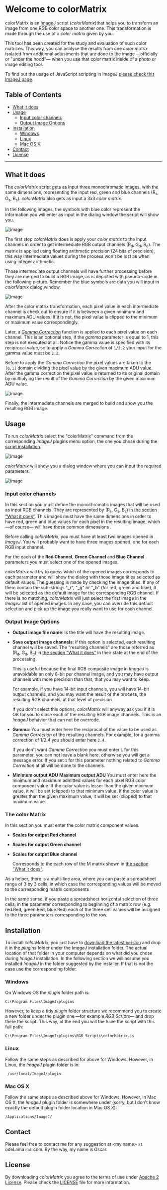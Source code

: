 Welcome to colorMatrix
=======================
colorMatrix is an [ImageJ](http://imagej.nih.gov/ij/) script (*colorMatrix*)that helps you to transform an image from one RGB color space to another one. This transformation is made through the use of a *color matrix* given by you.

This tool has been created for the study and evaluation of such color matrices. This way, you can analyse the results from one *color matrix* isolated from additional adjustments that are done to the image &mdash;officially or "under the hood"&mdash; when you use that color matrix inside of a photo or image editing tool.

To find out the usage of JavaScript scripting in ImageJ [please check this ImageJ page](http://rsbweb.nih.gov/ij/developer/javascript.html).

Table of Contents
-----------------
- [What it does](#what-it-does)  
- [Usage](#usage)  
  * [Input color channels](input-color-channels)  
  * [Output Image Options](output-image-options)  
- [Installation](#installation)  
  * [Windows](#windows)  
  * [Linux](#linux)  
  * [Mac OS X](#mac-os-x)  
- [Contact](#contact)  
- [License](#license)  
----

What it does
-------------
The *colorMatrix* script gets as input three monochromatic images, with the same dimensions, representing the input red, green and blue channels (R<sub>s</sub>, G<sub>s</sub>, B<sub>s</sub>). *colorMatrix* also gets as input a 3x3 *color matrix*.  

In the following images, the symbols with blue color represent the information you will enter as input in the dialog window the script will show you.

![image](https://github.com/oscardelama/ImageJ-colorMatrix-js/raw/master/doc/img/colorMatrixTransformation.png "Color Matrix Transformation")

The first step *colorMatrix* does is apply your *color matrix* to the input channels in order to get intermediate RGB output channels (R<sub>d</sub>, G<sub>d</sub>, B<sub>d</sub>). The matrix is applied using floating arithmetic precision (24 bits of precision), this way intermediate values during the process won't be lost as when using integer arithmetic.

Those intermediate output channels will have further processing before they are merged to build a RGB image, as is depicted with pseudo-code in the following picture. Remember the blue symbols are data you will input in *colorMatrix* dialog window. 

![image](https://github.com/oscardelama/ImageJ-colorMatrix-js/raw/master/doc/img/RangeAndGammaStepsPesudoCode.png "Range clipping & Gamma Correction seudo-Code")

After the color matrix transformation, each pixel value in each intermediate channel is check out to ensure if it is between a given minimum and maximum ADU values. If it is not, the pixel value is clipped to the minimum or maximum value correspondingly. 

Later, a [*Gamma Correction*](http://en.wikipedia.org/wiki/Gamma_correction) function is applied to each pixel value on each channel. This is an optional step, if the *gamma* parameter is equal to 1, this step is not executed at all. Notice the gamma value is specified with its reciprocal value, so to apply a *Gamma Correction* of `1/2.2` your input for the gamma value must be `2.2`. 

Before to apply the *Gamma Correction* the pixel values are taken to the `[0,1]` domain dividing the pixel value by the given maximum ADU value. After the gamma correction the pixel value is returned to its original domain by multiplying the result of the *Gamma Correction* by the given maximum ADU value.

![image](https://github.com/oscardelama/ImageJ-colorMatrix-js/raw/master/doc/img/finalStepsSeudoCode.png "Final steps seudo-code")

Finally, the intermediate channels are merged to build and show you the resulting RGB image.

Usage
-----

To run *colorMatrix* select the "colorMatrix" command from the corresponding *ImageJ* plugins menu option, the one you chose during the [script installation](#installation).

![image](https://github.com/oscardelama/ImageJ-colorMatrix-js/raw/master/doc/img/runColorMatrix.png "Launch colorMatrix")
 
*colorMatrix* will show you a dialog window where you can input the required parameters.

![image](https://github.com/oscardelama/ImageJ-colorMatrix-js/raw/master/doc/img/colorMatrixDialogWindow.png "colorMatrix dialog window")

### Input color channels ###

In this section you must define the monochromatic images that will be used as input RGB channels. They are represented by (R<sub>s</sub>, G<sub>s</sub>, B<sub>s</sub>) [in the section "What it does"](#what-it-does). This images must have the same dimensions in order to have red, green and blue values for each pixel in the resulting image, which &mdash;of course&mdash; will have those common dimensions .

Before calling *colorMatrix*, you must have at least two images opened in *ImageJ*. You will probably want to have three images opened, one for each RGB input channel.

For the each of the **Red Channel**, **Green Channel** and **Blue Channel** parameters you must select one of the opened images. 

*colorMatrix* will try to guess which of the opened images corresponds to each parameter and will show the dialog with those image titles selected as default values. The guessing is made by checking the image titles. If any of them contain the sub-strings "_r", "_g" or "_b" (for red, green and blue), it will be selected as the default image for the corresponding RGB channel. If there is no matching, *colorMatrix* will just select the first image in the *ImageJ* list of opened images. In any case, you can override this default selection and pick up the image you really want to use for each channel.

### Output Image Options ###

*   **Output image file name**: Is the title will have the resulting image.

*   **Save output image channels**: If this option is selected, each resulting channel will be saved. The "resulting channels" are those referred as (R<sub>d</sub>, G<sub>d</sub>, B<sub>d</sub>) in [the section "What it does"](#what-it-does) in their state at the end of the processing.

    This is useful because the final RGB composite image in *ImageJ* is unavoidable an only 8-bit per channel image, and you may have output channels with more precision than that, that you may want to keep.
    
    For example, if you have 14-bit input channels, you will have 14-bit output channels, and you may want the result of the process, the resulting RGB channels, at that level of precision.
    
    If you don't select this options, *colorMatrix* will anyway ask you if it is OK for you to close each of the resulting RGB image channels. This is an *ImageJ* behavior that can not be overrode.
    
*   **Gamma**: You must enter here the reciprocal of the value to be used as *Gamma Correction* of the resulting channels. For example, for a gamma correction of 1/2.4 you should enter here `2.4`.

    If you don't want *Gamma Correction* you must enter `1` for this parameter, you can not leave a blank here, otherwise you will get a message error. If you set `1` for this parameter nothing related to *Gamma Correction* at all will be done to the channels.
    
*   **Minimum output ADU**
    **Maximum output ADU**
    You must enter here the minimum and maximum admitted values for each pixel RGB color component value. If the color value is lesser than the given minimum value, it will be set (clipped) to that minimum value. If the color value is greater than the given maximum value, it will be set (clipped) to that maximum value.
    
### The color Matrix ###

In this section you must enter the color matrix component values.

*   **Scales for output Red channel**
*   **Scales for output Green channel**
*   **Scales for output Blue channel**
    
    Corresponds to the each row of the M matrix shown in [the section "What it does"](#what-it-does).
    
As a helper, there is a multi-line area, where you can paste a spreadsheet range of 3 by 3 cells, in which case the corresponding values will be moved to the corresponding matrix components

In the same sense, if you paste a spreadsheet horizontal selection of three cells, in the parameter corresponding to beginning of a matrix row (e.g. red.Red, green.Red, blue.Red) each of the three cell values will be assigned to the three parameters corresponding to the row.

Installation
-------------

To install *colorMatrix*, you just have to [download the latest version](https://github.com/oscardelama/ImageJ-colorMatrix-js/blob/master/master/colorMatrix.js) and drop it in the *plugins* folder under the *ImageJ* installation folder. The actual location of that folder in your computer depends on what did you chose during *ImageJ* installation. In the following section we will assume you installed *ImageJ* in the folder suggested by the installer. If that is not the case use the corresponding folder.

### Windows ###

On Windows OS the *plugin* folder path is:

    C:\Program Files\ImageJ\plugins

However, to keep a tidy *plugin* folder structure we recommend you to create a new folder under the plugin one &mdash;for example *RGB Scripts*&mdash; and drop there the script. This way, at the end you will the have the script with this full path:

    C:\Program Files\ImageJ\plugins\RGB Scripts\colorMatrix.js

### Linux ###

Follow the same steps as described for above for Windows. However, in Linux, the *ImageJ* plugin folder is in:

     /usr/local/ImageJ/plugin

### Mac OS X ###

Follow the same steps as described above for Windows. However, in Mac OS X, the *ImageJ* plugin folder is somewhere under (sorry, but I don't know exactly the default plugin folder location in Mac OS X):

    /Applications/ImageJ/
     

Contact
-------
Please feel free to contact me for any suggestion at &lt;my name&gt; `at` odeLama `dot` com. By the way, my name is Oscar.

License
-------

By downloading *colorMatrix* you agree to the terms of use under [Apache 2 License](https://github.com/oscardelama/ImageJ-colorMatrix-js/blob/master/LICENSE.md). Please check the [LICENSE](https://github.com/oscardelama/ImageJ-colorMatrix-js/blob/master/LICENSE.md) file for more information.

  